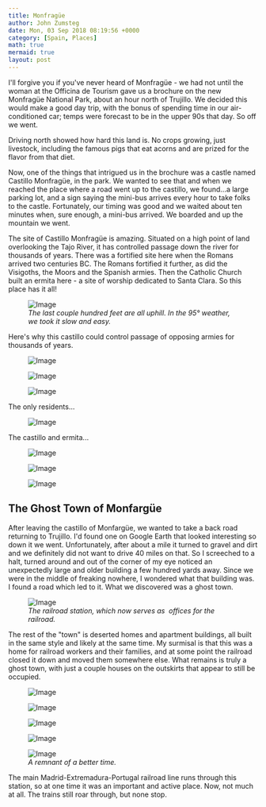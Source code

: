 ```yaml
---
title: Monfragüe
author: John Zumsteg
date: Mon, 03 Sep 2018 08:19:56 +0000
category: [Spain, Places]
math: true
mermaid: true
layout: post
---
```

I'll forgive you if you've never heard of Monfragüe - we had not until the woman at the Officina de Tourism gave us a brochure on the new Monfragüe National Park, about an hour north of Trujillo. We decided this would make a good day trip, with the bonus of spending time in our air-conditioned car; temps were forecast to be in the upper 90s that day. So off we went.

Driving north showed how hard this land is. No crops growing, just livestock, including the famous pigs that eat acorns and are prized for the flavor from that diet.

Now, one of the things that intrigued us in the brochure was a castle named Castillo Monfragüe, in the park. We wanted to see that and when we reached the place where a road went up to the castillo, we found...a large parking lot, and a sign saying the mini-bus arrives every hour to take folks to the castle. Fortunately, our timing was good and we waited about ten minutes when, sure enough, a mini-bus arrived. We boarded and up the mountain we went.

The site of Castillo Monfragüe is amazing. Situated on a high point of land overlooking the Tajo River, it has controlled passage down the river for thousands of years. There was a fortified site here when the Romans arrived two centuries BC. The Romans fortified it further, as did the Visigoths, the Moors and the Spanish armies. Then the Catholic Church built an ermita here - a site of worship dedicated to Santa Clara. So this place has it all!

<figure class = "portrait">
	<img src="{{"/assets/images/2018/09/DSC04860.jpg" | prepend: site.baseurl | prepend: site.url }}" alt="Image" />
	<figcaption><em>The last couple hundred feet are all uphill. In the 95° weather, we took it slow and easy.</em></figcaption>
</figure>



Here's why this castillo could control passage of opposing armies for thousands of years.

<figure class = "landscape">
	<img src="{{"/assets/images/2018/09/DSC04871.jpg" | prepend: site.baseurl | prepend: site.url }}" alt="Image" />
	<figcaption></figcaption>
</figure>

 <figure class = "landscape">
	<img src="{{"/assets/images/2018/09/DSC04861.jpg" | prepend: site.baseurl | prepend: site.url }}" alt="Image" />
	<figcaption></figcaption>
</figure>

 <figure class = "landscape">
	<img src="{{"/assets/images/2018/09/DSC04874.jpg" | prepend: site.baseurl | prepend: site.url }}" alt="Image" />
	<figcaption></figcaption>
</figure>

The only residents...

<figure class = "landscape">
	<img src="{{"/assets/images/2018/09/DSC04862.jpg" | prepend: site.baseurl | prepend: site.url }}" alt="Image" />
	<figcaption></figcaption>
</figure>

The castillo and ermita...

<figure class = "landscape">
	<img src="{{"/assets/images/2018/09/DSC04883.jpg" | prepend: site.baseurl | prepend: site.url }}" alt="Image" />
	<figcaption></figcaption>
</figure>

 <figure class = "landscape">
	<img src="{{"/assets/images/2018/09/DSC04880-1.jpg" | prepend: site.baseurl | prepend: site.url }}" alt="Image" />
	<figcaption></figcaption>
</figure>

 <figure class = "landscape">
	<img src="{{"/assets/images/2018/09/DSC04876.jpg" | prepend: site.baseurl | prepend: site.url }}" alt="Image" />
	<figcaption></figcaption>
</figure>

<code id="envira_shortcode_id_5740"></code>
<h2>The Ghost Town of Monfargüe</h2>
After leaving the castillo of Monfargüe, we wanted to take a back road returning to Trujillo. I'd found one on Google Earth that looked interesting so down it we went. Unfortunately, after about a mile it turned to gravel and dirt and we definitely did not want to drive 40 miles on that. So I screeched to a halt, turned around and out of the corner of my eye noticed an unexpectedly large and older building a few hundred yards away. Since we were in the middle of freaking nowhere, I wondered what that building was. I found a road which led to it. What we discovered was a ghost town.

<figure class = "landscape">
	<img src="{{"/assets/images/2018/09/DSC04886-1.jpg" | prepend: site.baseurl | prepend: site.url }}" alt="Image" />
	<figcaption><em>The railroad station, which now serves as  offices for the railroad.</em></figcaption>
</figure>



The rest of the "town" is deserted homes and apartment buildings, all built in the same style and likely at the same time. My surmisal is that this was a home for railroad workers and their families, and at some point the railroad closed it down and moved them somewhere else. What remains is truly a ghost town, with just a couple houses on the outskirts that appear to still be occupied.
<figure class = "landscape">
	<img src="{{"/assets/images/2018/09/DSC04887-1.jpg" | prepend: site.baseurl | prepend: site.url }}" alt="Image" />
	<figcaption></figcaption>
</figure>


<figure class = "landscape">
	<img src="{{"/assets/images/2018/09/DSC04890-1.jpg" | prepend: site.baseurl | prepend: site.url }}" alt="Image" />
	<figcaption></figcaption>
</figure>



<figure class = "landscape">
	<img src="{{"/assets/images/2018/09/DSC04889-1.jpg" | prepend: site.baseurl | prepend: site.url }}" alt="Image" />
	<figcaption></figcaption>
</figure>



<figure class = "landscape">
	<img src="{{"/assets/images/2018/09/DSC04888-1.jpg" | prepend: site.baseurl | prepend: site.url }}" alt="Image" />
	<figcaption></figcaption>
</figure>



<figure class = "landscape">
	<img src="{{"/assets/images/2018/09/DSC04892-1.jpg" | prepend: site.baseurl | prepend: site.url }}" alt="Image" />
	<figcaption><em>A remnant of a better time.</em></figcaption>
</figure>



The main Madrid-Extremadura-Portugal railroad line runs through this station, so at one time it was an important and active place. Now, not much at all. The trains still roar through, but none stop.
